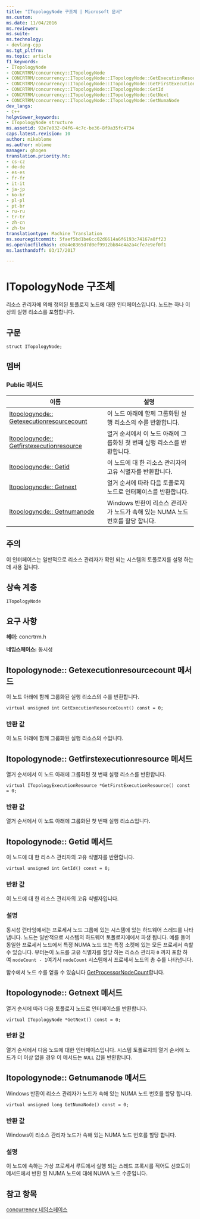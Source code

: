 ```yaml
---
title: "ITopologyNode 구조체 | Microsoft 문서"
ms.custom: 
ms.date: 11/04/2016
ms.reviewer: 
ms.suite: 
ms.technology:
- devlang-cpp
ms.tgt_pltfrm: 
ms.topic: article
f1_keywords:
- ITopologyNode
- CONCRTRM/concurrency::ITopologyNode
- CONCRTRM/concurrency::ITopologyNode::ITopologyNode::GetExecutionResourceCount
- CONCRTRM/concurrency::ITopologyNode::ITopologyNode::GetFirstExecutionResource
- CONCRTRM/concurrency::ITopologyNode::ITopologyNode::GetId
- CONCRTRM/concurrency::ITopologyNode::ITopologyNode::GetNext
- CONCRTRM/concurrency::ITopologyNode::ITopologyNode::GetNumaNode
dev_langs:
- C++
helpviewer_keywords:
- ITopologyNode structure
ms.assetid: 92e7e032-04f6-4c7c-be36-8f9a35fc4734
caps.latest.revision: 10
author: mikeblome
ms.author: mblome
manager: ghogen
translation.priority.ht:
- cs-cz
- de-de
- es-es
- fr-fr
- it-it
- ja-jp
- ko-kr
- pl-pl
- pt-br
- ru-ru
- tr-tr
- zh-cn
- zh-tw
translationtype: Machine Translation
ms.sourcegitcommit: 5faef5bd1be6cc02d6614a6f6193c74167a8ff23
ms.openlocfilehash: c0a4e8365d7d0ef9912bb84e4a2a4cfe7e9ef0f1
ms.lasthandoff: 03/17/2017

---
```

# <a name="itopologynode-structure"></a>ITopologyNode 구조체
리소스 관리자에 의해 정의된 토폴로지 노드에 대한 인터페이스입니다. 노드는 하나 이상의 실행 리소스를 포함합니다.  
  
## <a name="syntax"></a>구문  
  
```
struct ITopologyNode;
```  
  
## <a name="members"></a>멤버  
  
### <a name="public-methods"></a>Public 메서드  
  
|이름|설명|  
|----------|-----------------|  
|[Itopologynode:: Getexecutionresourcecount](#getexecutionresourcecount)|이 노드 아래에 함께 그룹화된 실행 리소스의 수를 반환합니다.|  
|[Itopologynode:: Getfirstexecutionresource](#getfirstexecutionresource)|열거 순서에서 이 노드 아래에 그룹화된 첫 번째 실행 리소스를 반환합니다.|  
|[Itopologynode:: Getid](#getid)|이 노드에 대 한 리소스 관리자의 고유 식별자를 반환합니다.|  
|[Itopologynode:: Getnext](#getnext)|열거 순서에 따라 다음 토폴로지 노드로 인터페이스를 반환합니다.|  
|[Itopologynode:: Getnumanode](#getnumanode)|Windows 반환이 리소스 관리자가 노드가 속해 있는 NUMA 노드 번호를 할당 합니다.|  
  
## <a name="remarks"></a>주의  
 이 인터페이스는 일반적으로 리소스 관리자가 확인 되는 시스템의 토폴로지를 설명 하는 데 사용 됩니다.  
  
## <a name="inheritance-hierarchy"></a>상속 계층  
 `ITopologyNode`  
  
## <a name="requirements"></a>요구 사항  
 **헤더:** concrtrm.h  
  
 **네임스페이스:** 동시성  
  
##  <a name="getexecutionresourcecount"></a>Itopologynode:: Getexecutionresourcecount 메서드  
 이 노드 아래에 함께 그룹화된 실행 리소스의 수를 반환합니다.  
  
```
virtual unsigned int GetExecutionResourceCount() const = 0;
```  
  
### <a name="return-value"></a>반환 값  
 이 노드 아래에 함께 그룹화된 실행 리소스의 수입니다.  
  
##  <a name="getfirstexecutionresource"></a>Itopologynode:: Getfirstexecutionresource 메서드  
 열거 순서에서 이 노드 아래에 그룹화된 첫 번째 실행 리소스를 반환합니다.  
  
```
virtual ITopologyExecutionResource *GetFirstExecutionResource() const = 0;
```  
  
### <a name="return-value"></a>반환 값  
 열거 순서에서 이 노드 아래에 그룹화된 첫 번째 실행 리소스입니다.  
  
##  <a name="getid"></a>Itopologynode:: Getid 메서드  
 이 노드에 대 한 리소스 관리자의 고유 식별자를 반환합니다.  
  
```
virtual unsigned int GetId() const = 0;
```  
  
### <a name="return-value"></a>반환 값  
 이 노드에 대 한 리소스 관리자의 고유 식별자입니다.  
  
### <a name="remarks"></a>설명  
 동시성 런타임에서는 프로세서 노드 그룹에 있는 시스템에 있는 하드웨어 스레드를 나타냅니다. 노드는 일반적으로 시스템의 하드웨어 토폴로지에에서 파생 됩니다. 예를 들어 동일한 프로세서 노드에서 특정 NUMA 노드 또는 특정 소켓에 있는 모든 프로세서 속할 수 있습니다. 부터는이 노드를 고유 식별자를 할당 하는 리소스 관리자 `0` 까지 포함 하 여 `nodeCount - 1`여기서 `nodeCount` 시스템에서 프로세서 노드의 총 수를 나타냅니다.  
  
 함수에서 노드 수를 얻을 수 있습니다 [GetProcessorNodeCount](concurrency-namespace-functions.md)합니다.  
  
##  <a name="getnext"></a>Itopologynode:: Getnext 메서드  
 열거 순서에 따라 다음 토폴로지 노드로 인터페이스를 반환합니다.  
  
```
virtual ITopologyNode *GetNext() const = 0;
```  
  
### <a name="return-value"></a>반환 값  
 열거 순서에서 다음 노드에 대한 인터페이스입니다. 시스템 토폴로지의 열거 순서에 노드가 더 이상 없을 경우 이 메서드는 `NULL` 값을 반환합니다.  
  
##  <a name="getnumanode"></a>Itopologynode:: Getnumanode 메서드  
 Windows 반환이 리소스 관리자가 노드가 속해 있는 NUMA 노드 번호를 할당 합니다.  
  
```
virtual unsigned long GetNumaNode() const = 0;
```  
  
### <a name="return-value"></a>반환 값  
 Windows이 리소스 관리자 노드가 속해 있는 NUMA 노드 번호를 할당 합니다.  
  
### <a name="remarks"></a>설명  
 이 노드에 속하는 가상 프로세서 루트에서 실행 되는 스레드 프록시를 적어도 선호도이 메서드에서 반환 된 NUMA 노드에 대해 NUMA 노드 수준입니다.  
  
## <a name="see-also"></a>참고 항목  
 [concurrency 네임스페이스](concurrency-namespace.md)

